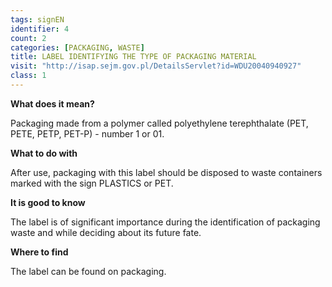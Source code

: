 ```yaml
---
tags: signEN
identifier: 4
count: 2
categories: [PACKAGING, WASTE]
title: LABEL IDENTIFYING THE TYPE OF PACKAGING MATERIAL
visit: "http://isap.sejm.gov.pl/DetailsServlet?id=WDU20040940927"
class: 1
---
```

**What does it mean?**

Packaging made from a polymer called polyethylene terephthalate (PET, PETE, PETP, PET-P) - number 1 or 01.

**What to do with**

After use, packaging with this label should be disposed to waste containers marked with the sign PLASTICS or PET.

**It is good to know**

The label is of significant importance during the identification of packaging waste and while deciding about its future fate.

**Where to find**

The label can be found on packaging.